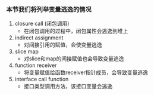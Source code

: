 ### 本节我们将列举变量逃逸的情况
1. closure call (闭包调用)
    - 在闭包调用的过程中，闭包属性会逃逸到堆上
2. indirect assignment
	- 对间接引用的赋值，会使变量逃逸
3. slice map
	- 对slice和map的间接赋值也会导致变量逃逸
4. function receiver
	- 将变量赋值给函数receiver指针成员，会导致变量逃逸
5. interface call function
	- 接口类型调用方法，该接口变量会逃逸